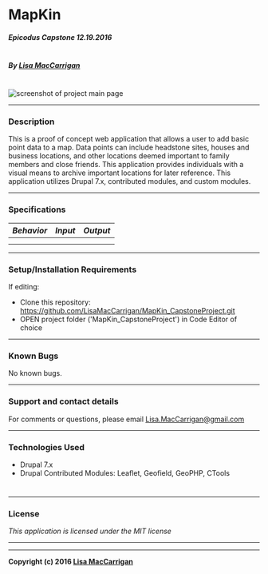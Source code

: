 # **MapKin**

##### Epicodus Capstone 12.19.2016
#
##### By [Lisa MacCarrigan](https://github.com/lisamaccarrigan)
#
![screenshot of project main page](img/web-app.png)

----
### **Description**

This is a proof of concept web application that allows a user to add basic point data to a map. Data points can include headstone sites, houses and business locations, and other locations deemed important to family members and close friends. This application provides individuals with a visual means to archive important locations for later reference. This application utilizes Drupal 7.x, contributed modules, and custom modules.

----
### **Specifications**
| _Behavior_ | _Input_ | _Output_ |
|:---------------------------------------------------------------------:|:---------------------------------------------------------------------------:|:-------------------------------------------------------------------------------------------------------------------:|
|  |  |  |
|  |  |  |
----
### **Setup/Installation Requirements**

If editing:
* Clone this repository: https://github.com/LisaMacCarrigan/MapKin_CapstoneProject.git
* OPEN project folder ('MapKin_CapstoneProject') in Code Editor of choice


----

### **Known Bugs**

No known bugs.

----
### **Support and contact details**

For comments or questions, please email Lisa.MacCarrigan@gmail.com

----
### **Technologies Used**

* Drupal 7.x
* Drupal Contributed Modules: Leaflet, Geofield, GeoPHP, CTools
#

----
### **License**

*This application is licensed under the MIT license*

----
----
**Copyright (c) 2016 [Lisa MacCarrigan](https://github.com/lisamaccarrigan)**
